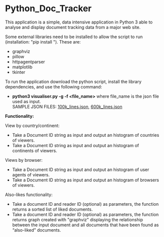 # Python_Doc_Tracker
This application is a simple, data intensive application in Python 3 
able to analyse and display document tracking data from a major web site.  
  
Some external libraries need to be installed to allow the script to run (installation: "pip install <library>"). These are:  
- graphviz  
- pillow  
- httpagentparser  
- matplotlib  
- tkinter  
  
To run the application download the python script, install the library dependencies, and use the following command:  
- **python3 visualiser.py -g -f <file_name>** where file_name is the json file used as input.  
SAMPLE JSON FILES: [100k_lines.json](https://drive.google.com/uc?export=download&id=1YmkIeFBE462n-g5aHZMr9hQPMednEDTp), [600k_lines.json](https://drive.google.com/uc?export=download&id=1sEcVsiXycMWJvMcAThODM_80hcipYdsx)
  
**Functionality:**  
  
View by country/continent:  
- Take a Document ID string as input and output an histogram of countries of viewers.  
- Take a Document ID string as input and output an histogram of continents of viewers.  
  
Views by browser:  
- Take a Document ID string as input and output an histogram of user agents of viewers.  
- Take a Document ID string as input and output an histogram of browsers of viewers.  
  
Also-likes functionality:  
- Take a document ID and reader ID (optional) as parameters, the function returns a sorted list of liked documents.  
- Take a document ID and reader ID (optional) as parameters, the function returns graph created with "graphviz" displaying the relationship
between the input document and all documents that have been found as “also-liked” documents.  

